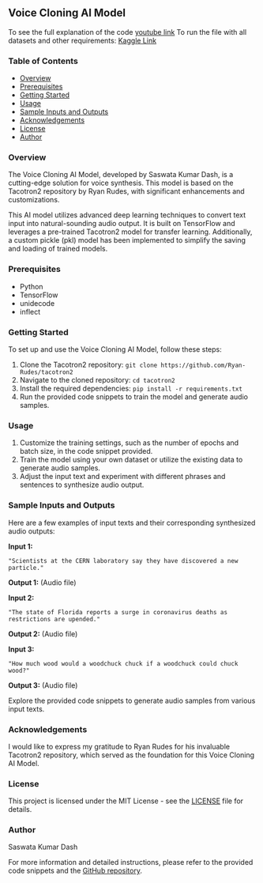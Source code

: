 ## Voice Cloning AI Model
To see the full explanation of the code [youtube link](https://youtu.be/L5YNPohALjU)
To run the file with all datasets and other requirements: [Kaggle Link](https://www.kaggle.com/code/saswatakumardashskd/voice-cloning-model-by-saswata-kumar-dash)

### Table of Contents
- [Overview](#overview)
- [Prerequisites](#prerequisites)
- [Getting Started](#getting-started)
- [Usage](#usage)
- [Sample Inputs and Outputs](#sample-inputs-and-outputs)
- [Acknowledgements](#acknowledgements)
- [License](#license)
- [Author](#author)

### Overview
The Voice Cloning AI Model, developed by Saswata Kumar Dash, is a cutting-edge solution for voice synthesis. This model is based on the Tacotron2 repository by Ryan Rudes, with significant enhancements and customizations.

This AI model utilizes advanced deep learning techniques to convert text input into natural-sounding audio output. It is built on TensorFlow and leverages a pre-trained Tacotron2 model for transfer learning. Additionally, a custom pickle (pkl) model has been implemented to simplify the saving and loading of trained models.

### Prerequisites
- Python
- TensorFlow
- unidecode
- inflect

### Getting Started
To set up and use the Voice Cloning AI Model, follow these steps:

1. Clone the Tacotron2 repository: `git clone https://github.com/Ryan-Rudes/tacotron2`
2. Navigate to the cloned repository: `cd tacotron2`
3. Install the required dependencies: `pip install -r requirements.txt`
4. Run the provided code snippets to train the model and generate audio samples.

### Usage
1. Customize the training settings, such as the number of epochs and batch size, in the code snippet provided.
2. Train the model using your own dataset or utilize the existing data to generate audio samples.
3. Adjust the input text and experiment with different phrases and sentences to synthesize audio output.

### Sample Inputs and Outputs
Here are a few examples of input texts and their corresponding synthesized audio outputs:

**Input 1:**
```
"Scientists at the CERN laboratory say they have discovered a new particle."
```
**Output 1:**
(Audio file)

**Input 2:**
```
"The state of Florida reports a surge in coronavirus deaths as restrictions are upended."
```
**Output 2:**
(Audio file)

**Input 3:**
```
"How much wood would a woodchuck chuck if a woodchuck could chuck wood?"
```
**Output 3:**
(Audio file)

Explore the provided code snippets to generate audio samples from various input texts.

### Acknowledgements
I would like to express my gratitude to Ryan Rudes for his invaluable Tacotron2 repository, which served as the foundation for this Voice Cloning AI Model.

### License
This project is licensed under the MIT License - see the [LICENSE](LICENSE) file for details.

### Author
Saswata Kumar Dash

For more information and detailed instructions, please refer to the provided code snippets and the [GitHub repository](https://github.com/SKD01HASH/VoiceCloningModel/tree/main).
